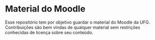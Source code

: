 Material do Moodle
===============

Esse repositório tem por objetivo guardar o material do Moodle da UFG. 
Contribuições são bem vindas de qualquer material sem restrições conhecidas de licença sobre seu conteúdo.